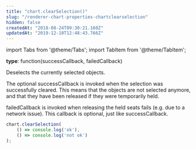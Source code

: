 ```yaml
---
title: "chart.clearSelection()"
slug: "/renderer-chart-properties-chartclearselection"
hidden: false
createdAt: "2018-08-24T09:30:21.160Z"
updatedAt: "2019-12-10T12:48:43.766Z"
---
```


import Tabs from '@theme/Tabs';
import TabItem from '@theme/TabItem';

**type**: function(successCallback, failedCallback)

Deselects the currently selected objects.

The optional successCallback is invoked when the selection was successfully cleared. This means that the objects are not selected anymore, and that they have been released if they were temporarily held.

failedCallback is invoked when releasing the held seats fails (e.g. due to a network issue). This callback is optional, just like successCallback.

```javascript
chart.clearSelection(
    () => console.log('ok'),
    () => console.log('not ok')
);
```

```javascript

```
